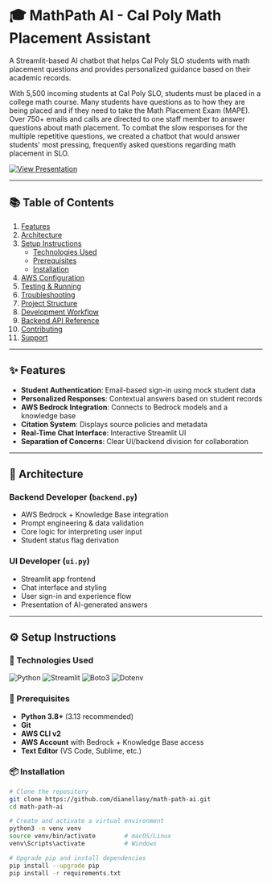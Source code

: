 

# 🎓 MathPath AI - Cal Poly Math Placement Assistant
A Streamlit-based AI chatbot that helps Cal Poly SLO students with math placement questions and provides personalized guidance based on their academic records.

With 5,500 incoming students at Cal Poly SLO, students must be placed in a college math course. Many students have questions as to how they are being placed and if they need to take the Math Placement Exam (MAPE). Over 750+ emails and calls are directed to one staff member to answer questions about math placement. To combat the slow responses for the multiple repetitive questions, we created a chatbot that would answer students' most pressing, frequently asked questions regarding math placement in SLO. 

[![View Presentation](https://img.shields.io/badge/View_Presentation-Click_Here-blue?style=for-the-badge&logo=canva)](https://www.canva.com/design/DAGuxeqEl0M/GzGb4GXGAS9IBDf2XVSHuQ/view?utm_content=DAGuxeqEl0M&utm_campaign=designshare&utm_medium=link&utm_source=viewer)

---

## 📚 Table of Contents
1. [Features](#-features)
2. [Architecture](#-architecture)
3. [Setup Instructions](#-setup-instructions)
   - [Technologies Used](#-technologies-used)
   - [Prerequisites](#-prerequisites)
   - [Installation](#-installation)
4. [AWS Configuration](#-aws-configuration)
5. [Testing & Running](#-testing--running)
6. [Troubleshooting](#-troubleshooting)
7. [Project Structure](#-project-structure)
8. [Development Workflow](#-development-workflow)
9. [Backend API Reference](#-backend-api-reference)
10. [Contributing](#-contributing)
11. [Support](#-support)


---

## ✨ Features

- **Student Authentication**: Email-based sign-in using mock student data
- **Personalized Responses**: Contextual answers based on student records
- **AWS Bedrock Integration**: Connects to Bedrock models and a knowledge base
- **Citation System**: Displays source policies and metadata
- **Real-Time Chat Interface**: Interactive Streamlit UI
- **Separation of Concerns**: Clear UI/backend division for collaboration

---

## 🧱 Architecture

### Backend Developer (`backend.py`)
- AWS Bedrock + Knowledge Base integration  
- Prompt engineering & data validation  
- Core logic for interpreting user input  
- Student status flag derivation

### UI Developer (`ui.py`)
- Streamlit app frontend  
- Chat interface and styling  
- User sign-in and experience flow  
- Presentation of AI-generated answers

---

## ⚙️ Setup Instructions
### 🧰 Technologies Used

![Python](https://img.shields.io/badge/Python-3.8%2B-blue?logo=python)
![Streamlit](https://img.shields.io/badge/Streamlit-app-red?logo=streamlit)
![Boto3](https://img.shields.io/badge/Boto3-AWS%20SDK-orange?logo=amazon-aws)
![Dotenv](https://img.shields.io/badge/python--dotenv-env%20management-brightgreen)

### 🔑 Prerequisites

- **Python 3.8+** (3.13 recommended)
- **Git**
- **AWS CLI v2**
- **AWS Account** with Bedrock + Knowledge Base access
- **Text Editor** (VS Code, Sublime, etc.)

### 📦 Installation

```bash
# Clone the repository
git clone https://github.com/dianellasy/math-path-ai.git
cd math-path-ai

# Create and activate a virtual environment
python3 -m venv venv
source venv/bin/activate        # macOS/Linux
venv\Scripts\activate           # Windows

# Upgrade pip and install dependencies
pip install --upgrade pip
pip install -r requirements.txt


